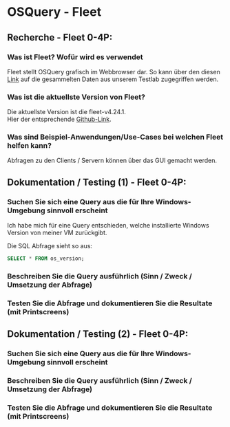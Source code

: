 # OSQuery - Fleet
## Recherche - Fleet 0-4P:  
### Was ist Fleet? Wofür wird es verwendet  
Fleet stellt OSQuery grafisch im Webbrowser dar. So kann über den diesen [Link](https://192.168.38.105:8412) auf die gesammelten Daten aus unserem Testlab zugegriffen werden.  

### Was ist die aktuellste Version von Fleet?  
Die aktuellste Version ist die fleet-v4.24.1.  
Hier der entsprechende [Github-Link](https://github.com/fleetdm/fleet).  

### Was sind Beispiel-Anwendungen/Use-Cases bei welchen Fleet helfen kann?  
Abfragen zu den Clients / Servern können über das GUI gemacht werden.  

## Dokumentation / Testing (1) - Fleet 0-4P:  
### Suchen Sie sich eine Query aus die für Ihre Windows-Umgebung sinnvoll erscheint  
Ich habe mich für eine Query entschieden, welche installierte Windows Version von meiner VM zurückgibt.

Die SQL Abfrage sieht so aus:  
```sql
SELECT * FROM os_version;
```


### Beschreiben Sie die Query ausführlich (Sinn / Zweck / Umsetzung der Abfrage)  

### Testen Sie die Abfrage und dokumentieren Sie die Resultate (mit Printscreens)  

## Dokumentation / Testing (2) - Fleet 0-4P:  
### Suchen Sie sich eine Query aus die für Ihre Windows-Umgebung sinnvoll erscheint  
### Beschreiben Sie die Query ausführlich (Sinn / Zweck / Umsetzung der Abfrage)  
### Testen Sie die Abfrage und dokumentieren Sie die Resultate (mit Printscreens)  
